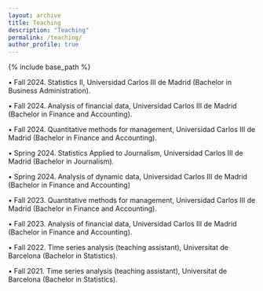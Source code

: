 ```yaml
---
layout: archive
title: Teaching
description: "Teaching"
permalink: /teaching/
author_profile: true
---
```


{% include base_path %}

• Fall 2024. Statistics II, Universidad Carlos III de Madrid (Bachelor in Business Administration). 

• Fall 2024. Analysis of financial data, Universidad Carlos III de Madrid (Bachelor in Finance and Accounting). 

• Fall 2024. Quantitative methods for management, Universidad Carlos III de Madrid (Bachelor in Finance and Accounting).

• Spring 2024. Statistics Applied to Journalism, Universidad Carlos III de Madrid (Bachelor in Journalism).

• Spring 2024.  Analysis of dynamic data, Universidad Carlos III de Madrid (Bachelor in Finance and Accounting)

• Fall 2023. Quantitative methods for management, Universidad Carlos III de Madrid (Bachelor in Finance and Accounting).

• Fall 2023. Analysis of financial data, Universidad Carlos III de Madrid (Bachelor in Finance and Accounting). 

• Fall 2022. Time series analysis (teaching assistant), Universitat de Barcelona (Bachelor in Statistics).

• Fall 2021. Time series analysis (teaching assistant), Universitat de Barcelona (Bachelor in Statistics).
    